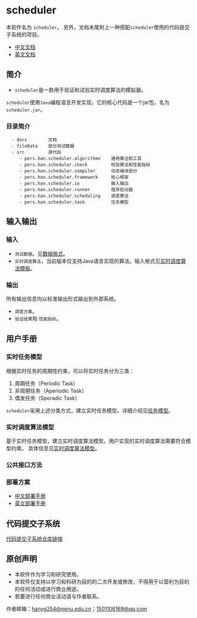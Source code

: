 # scheduler

本软件名为 `scheduler`。
另外，文档末尾附上一种搭配`scheduler`使用的代码提交子系统的项目。

 * [中文文档](https://github.com/1501106169/scheduler)
 * [英文文档](https://github.com/1501106169/scheduler/blob/master/README-en.md)

## 简介

* `scheduler`是一款用于验证和试验实时调度算法的模拟器。

`scheduler`使用`Java`编程语言开发实现。它的核心代码是一个jar包，名为`scheduler.jar`。

### 目录简介
```
  - docs        文档
  - fileData    部分测试数据
  - src         源代码
     - pers.han.scheduler.algorithms    通用算法和工具
     - pers.han.scheduler.check         校验算法和性能指标
     - pers.han.scheduler.compiler      动态编译部分
     - pers.han.scheduler.framework     核心框架
     - pers.han.scheduler.io            输入输出
     - pers.han.scheduler.runner        程序启动器
     - pers.han.scheduler.scheduling    调度算法
     - pers.han.scheduler.task          任务模型
```

## 输入输出

### 输入

* `测试数据`。见[数据格式](https://github.com/1501106169/scheduler/blob/master/docs/dataFormat.md)。
* `实时调度算法`，当前版本仅支持Java语言实现的算法。输入格式见[实时调度算法模板](https://github.com/1501106169/scheduler/blob/master/docs/schedulerAlgorithmModel.md)。

### 输出

所有输出信息均以标准输出形式输出到外部系统。

* `调度方案`。
* `验证结果`和 `性能指标`。


## 用户手册

### 实时任务模型

根据实时任务的周期性约束，可以将实时任务分为三类：

1. 周期任务（Periodic Task）
2. 非周期任务（Aperiodic Task）
3. 偶发任务（Sporadic Task）

`scheduler`采用上述分类方式，建立实时任务模型。详细介绍见[任务模型](https://github.com/1501106169/scheduler/blob/master/docs/taskModel.md)。

### 实时调度算法模型

基于实时任务模型，建立实时调度算法模型。用户实现的实时调度算法需要符合模型约束。
具体信息见[实时调度算法模型](https://github.com/1501106169/scheduler/blob/master/docs/schedulerAlgorithmModel.md)。

### 公共接口方法


### 部署方案

 * [中文部署手册](https://github.com/1501106169/scheduler/tree/master/docs/deployment)
 * [英文部署手册](https://github.com/1501106169/scheduler/tree/master/docs/deployment-en)


## 代码提交子系统

[代码提交子系统仓库链接](https://github.com/1501106169/codeSubSystem)

## 原创声明

* 本软件作为学习和研究使用。
* 本软件仅支持以学习和科研为目的的二次开发或修改，不得用于以营利为目的的任何活动或进行商业用途。
* 若要进行任何商业活动请与作者联系。

作者邮箱：hanyg254@nenu.edu.cn；1501106169@qq.com
